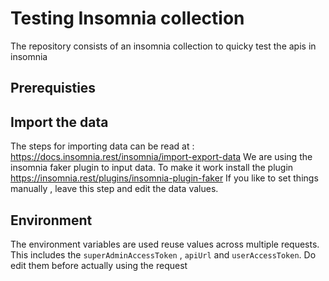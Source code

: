 # Testing Insomnia collection

The repository consists of an insomnia collection to quicky test the apis in insomnia

## Prerequisties

## Import the data
The steps for importing data can be read at : https://docs.insomnia.rest/insomnia/import-export-data
We are using the insomnia faker plugin to input data. To make it work install the plugin
https://insomnia.rest/plugins/insomnia-plugin-faker
If you like to set things manually , leave this step and edit the data values.

## Environment
The environment variables are used reuse values across multiple requests.
This includes the `superAdminAccessToken` , `apiUrl` and `userAccessToken`. Do edit them before actually using the request
